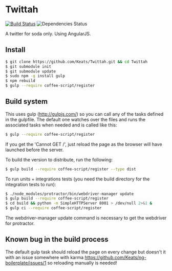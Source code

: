 # Twittah
[![Build Status](https://travis-ci.org/Keats/Twittah.png?branch=master)](https://travis-ci.org/Keats/Twittah)
![Dependencies Status](https://david-dm.org/Keats/Twittah.png)

A twitter for soda only.
Using AngularJS.

## Install
```bash
$ git clone https://github.com/Keats/Twittah.git && cd Twittah
$ git submodule init
$ git submodule update
$ sudo npm -g install gulp
$ npm rebuild
$ gulp --require coffee-script/register
```

## Build system
This uses gulp (http://gulpjs.com/) so you can call any of the tasks defined in the gulpfile.
The default one watches over the files and runs the associated tasks when needed and is called like this:

```bash
$ gulp --require coffee-script/register
```
If you get the 'Cannot GET /', just reload the page as the browser will have launched before the server.

To build the version to distribute, run the following:
```bash
$ gulp build --require coffee-script/register --type dist
```

To run units + integrations tests (you need the build directory for the integration tests to run):
```bash
$ ./node_modules/protractor/bin/webdriver-manager update
$ gulp build --require coffee-script/register
$ cd build && python -m SimpleHTTPServer 8001 > /dev/null 2>&1 &
$ gulp ci --require coffee-script/register
```
The webdriver-manager update command is necessary to get the webdriver for protractor.

## Known bug in the build process
The default gulp task should reload the page on every change but doesn't it with an issue somewhere with karma https://github.com/Keats/ng-boilerplate/issues/1 so reloading manually is needed!

